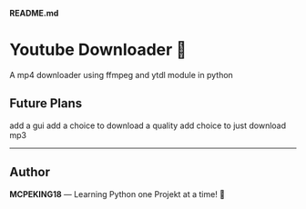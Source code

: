 **README.md**

# Youtube Downloader 🎯

A mp4 downloader using ffmpeg and ytdl module in python


## Future Plans

add a gui 
add a choice to download a quality 
add choice to just download mp3

---

## Author

**MCPEKING18** — Learning Python one Projekt at a time! 🐍